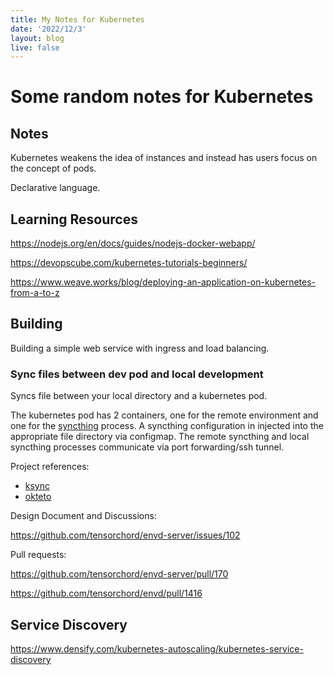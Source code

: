 ```yaml
---
title: My Notes for Kubernetes
date: '2022/12/3'
layout: blog
live: false
---
```


# Some random notes for Kubernetes

## Notes

Kubernetes weakens the idea of instances and instead has users focus on the concept of pods.

Declarative language.

## Learning Resources

https://nodejs.org/en/docs/guides/nodejs-docker-webapp/

https://devopscube.com/kubernetes-tutorials-beginners/

https://www.weave.works/blog/deploying-an-application-on-kubernetes-from-a-to-z

## Building

Building a simple web service with ingress and load balancing.

### Sync files between dev pod and local development

Syncs file between your local directory and a kubernetes pod.

The kubernetes pod has 2 containers, one for the remote environment and one for the [syncthing](https://syncthing.net/) process. A syncthing configuration in injected into the appropriate file directory via configmap. The remote syncthing and local syncthing processes communicate via port forwarding/ssh tunnel.

Project references:

- [ksync](https://ksync.github.io/ksync/)
- [okteto](https://github.com/okteto/okteto)

Design Document and Discussions:

https://github.com/tensorchord/envd-server/issues/102

Pull requests:

https://github.com/tensorchord/envd-server/pull/170

https://github.com/tensorchord/envd/pull/1416

## Service Discovery

https://www.densify.com/kubernetes-autoscaling/kubernetes-service-discovery
